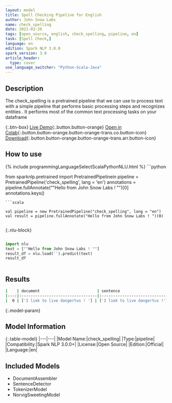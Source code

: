 ```yaml
---
layout: model
title: Spell Checking Pipeline for English
author: John Snow Labs
name: check_spelling
date: 2021-03-26
tags: [open_source, english, check_spelling, pipeline, en]
task: [Spell Check,]
language: en
edition: Spark NLP 3.0.0
spark_version: 3.0
article_header:
  type: cover
use_language_switcher: "Python-Scala-Java"
---
```


## Description

The check_spelling is a pretrained pipeline that we can use to process text with a simple pipeline that performs basic processing steps 
        and recognizes entities .
         It performs most of the common text processing tasks on your dataframe

{:.btn-box}
[Live Demo](https://demo.johnsnowlabs.com/public/SPELL_CHECKER_EN/){:.button.button-orange}
[Open in Colab](https://colab.research.google.com/github/JohnSnowLabs/spark-nlp-workshop/blob/master/tutorials/streamlit_notebooks/SPELL_CHECKER_EN.ipynb){:.button.button-orange.button-orange-trans.co.button-icon}
[Download](https://s3.amazonaws.com/auxdata.johnsnowlabs.com/public/models/check_spelling_en_3.0.0_3.0_1616772629811.zip){:.button.button-orange.button-orange-trans.arr.button-icon}

## How to use



<div class="tabs-box" markdown="1">
{% include programmingLanguageSelectScalaPythonNLU.html %}
```python

from sparknlp.pretrained import PretrainedPipelinein
pipeline = PretrainedPipeline('check_spelling', lang = 'en')
annotations =  pipeline.fullAnnotate(""Hello from John Snow Labs ! "")[0]
annotations.keys()

```
```scala

val pipeline = new PretrainedPipeline("check_spelling", lang = "en")
val result = pipeline.fullAnnotate("Hello from John Snow Labs ! ")(0)


```

{:.nlu-block}
```python

import nlu
text = [""Hello from John Snow Labs ! ""]
result_df = nlu.load('').predict(text)
result_df
    
```
</div>

## Results

```bash
|    | document                         | sentence                        | token                                          | checked                                        |
|---:|:---------------------------------|:--------------------------------|:-----------------------------------------------|:-----------------------------------------------|
|  0 | ['I liek to live dangertus ! '] | ['I liek to live dangertus !'] | ['I', 'liek', 'to', 'live', 'dangertus', '!'] | ['I', 'like', 'to', 'live', 'dangerous', '!'] |
```

{:.model-param}
## Model Information

{:.table-model}
|---|---|
|Model Name:|check_spelling|
|Type:|pipeline|
|Compatibility:|Spark NLP 3.0.0+|
|License:|Open Source|
|Edition:|Official|
|Language:|en|

## Included Models

- DocumentAssembler
- SentenceDetector
- TokenizerModel
- NorvigSweetingModel
